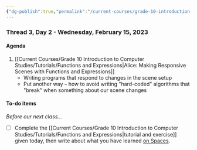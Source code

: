 ```yaml
---
{"dg-publish":true,"permalink":"/current-courses/grade-10-introduction-to-computer-studies/section-1/thread-3/day-2/","dgHomeLink":false}
---
```


### Thread 3, Day 2 - Wednesday, February 15, 2023
#### Agenda

1. [[Current Courses/Grade 10 Introduction to Computer Studies/Tutorials/Functions and Expressions|Alice: Making Responsive Scenes with Functions and Expressions]]
	- Writing programs that respond to changes in the scene setup
	- Put another way – how to avoid writing "hard-coded" algorithms that "break" when something about our scene changes

#### To-do items
*Before our next class...*

- [ ] Complete the [[Current Courses/Grade 10 Introduction to Computer Studies/Tutorials/Functions and Expressions|tutorial and exercise]] given today, then write about what you have learned [on Spaces](https://ca.spacesedu.com/).